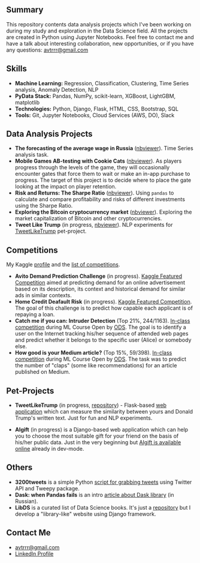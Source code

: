 ## Summary

This repository contents data analysis projects which I've been working on during my study and exploration in the Data Science field. All the projects are created in Python using Jupyter Notebooks. Feel free to contact me and have a talk about interesting collaboration, new opportunities, or if you have any questions: [avtrrr@gmail.com](mailto:avtrrr@gmail.com)

## Skills

* **Machine Learning:** Regression, Classification, Clustering, Time Series analysis, Anomaly Detection, NLP
* **PyData Stack:** Pandas, NumPy, scikit-learn, XGBoost, LightGBM, matplotlib
* **Technologies:** Python, Django, Flask, HTML,	CSS,	Bootstrap, SQL
* **Tools:** Git, Jupyter Notebooks, Cloud Services (AWS, DO), Slack

## Data Analysis Projects

* **The forecasting of the average wage in Russia** ([nbviewer](http://nbviewer.jupyter.org/github/atrof/atrof.github.io/blob/master/Notebooks/Wage_forecasting.ipynb)). Time Series analysis task.
* **Mobile Games AB-testing with Cookie Cats** ([nbviewer](http://nbviewer.jupyter.org/github/atrof/atrof.github.io/blob/master/Notebooks/AB-testing%20from%20the%20Cookie%20Cats.ipynb)). As players progress through the levels of the game, they will occasionally encounter gates that force them to wait or make an in-app purchase to progress. The target of this project is to decide where to place the gate looking at the impact on player retention.
* **Risk and Returns: The Sharpe Ratio** ([nbviewer](http://nbviewer.jupyter.org/github/atrof/atrof.github.io/blob/master/Notebooks/Risk%20%26%20Returns%20with%20the%20Sharpe%20Ratio.ipynb)). Using `pandas` to calculate and compare profitability and risks of different investments using the Sharpe Ratio.
* **Exploring the Bitcoin cryptocurrency market** ([nbviewer](http://nbviewer.jupyter.org/github/atrof/atrof.github.io/blob/master/Notebooks/Exploring%20The%20Bitcoin%20Cryptocurrency%20Market.ipynb)). Exploring the market capitalization of Bitcoin and other cryptocurrencies.
* **Tweet Like Trump** (in progress, [nbviewer](http://nbviewer.jupyter.org/github/atrof/atrof.github.io/blob/master/Notebooks/TweetLikeTrump.ipynb)). NLP experiments for [TweetLikeTrump](#) pet-project.

## Competitions
My Kaggle [profile](https://www.kaggle.com/avtrrr) and the [list of competitions](https://www.kaggle.com/avtrrr/competitions). 

* **Avito Demand Prediction Challenge** (in progress). [Kaggle Featured Competition](https://www.kaggle.com/c/avito-demand-prediction) aimed at predicting demand for an online advertisement based on its description, its context and historical demand for similar ads in similar contexts. 
* **Home Credit Deafault Risk** (in progress). [Kaggle Featured Competition](https://www.kaggle.com/c/home-credit-default-risk). The goal of this challenge is to predict how capable each applicant is of repaying a loan.
* **Catch me if you can: Intruder Detection** (Top 21%, 244/1163). [In-class competition](https://www.kaggle.com/c/catch-me-if-you-can-intruder-detection-through-webpage-session-tracking2) during ML Course Open by [ODS](http://www.ods.ai). The goal is to identify a user on the Internet tracking his/her sequence of attended web pages and predict whether it belongs to the specific user (Alice) or somebody else.
* **How good is your Medium article?** (Top 15%, 59/398). [In-class competition](https://www.kaggle.com/c/how-good-is-your-medium-article) during ML Course Open by [ODS](http://www.ods.ai). The task was to predict the number of "claps" (some like recommendations) for an article published on Medium.

## Pet-Projects
* **TweetLikeTrump** (in progress, [repository](https://github.com/atrof/TweetLikeTrump)) - Flask-based [web application](#) which can measure the similarity between yours and Donald Trump's written text. Just for fun and NLP experiments. 

* **AIgift** (in progress) is a Django-based web application which can help you to choose the most suitable gift for your friend on the basis of his/her public data. Just in the very beginning but [AIgift is available online](http://aigift.pythonanywhere.com) already in dev-mode.

## Others
* **3200tweets** is a simple Python [script for grabbing tweets](https://github.com/atrof/3200tweets) using Twitter API and Tweepy package.
* **Dask: when Pandas fails** is an intro [article about Dask library](http://nbviewer.jupyter.org/github/atrof/mlcourse_open/blob/master/jupyter_russian/tutorials/dask_dataframe_avt.ipynb) (in Russian). 
* **LibDS** is a curated list of Data Science books. It's just a [repository](https://github.com/atrof/LibDS) but I develop a "library-like" website using Django framework.

## Contact Me
* [avtrrr@gmail.com](mailto:avtrrr@gmail.com)
* [LinkedIn Profile](https://www.linkedin.com/in/artyomtrofimov)
